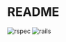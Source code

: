 # README
![rspec](https://user-images.githubusercontent.com/36681963/46574002-e9bd1700-c96a-11e8-845b-b10094b22720.jpg)
![rails](https://user-images.githubusercontent.com/36681963/46574008-ffcad780-c96a-11e8-830f-2c6f33e6af13.png)